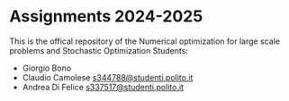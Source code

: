 # Assignments 2024-2025 
This is the offical repository of the Numerical optimization for large scale problems and Stochastic Optimization
Students:
- Giorgio Bono
- Claudio Camolese s344788@studenti.polito.it
- Andrea Di Felice s337517@studenti.polito.it
